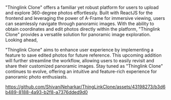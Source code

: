 "Thinglink Clone" offers a familiar yet robust platform for users to upload and explore 360-degree photos effortlessly. Built with ReactJS for the frontend and leveraging the power of A-Frame for immersive viewing, users can seamlessly navigate through panoramic images. With the ability to obtain coordinates and edit photos directly within the platform, "Thinglink Clone" provides a versatile solution for panoramic image exploration. Looking ahead,

"Thinglink Clone" aims to enhance user experience by implementing a feature to save edited photos for future reference. This upcoming addition will further streamline the workflow, allowing users to easily revisit and share their customized panoramic images. Stay tuned as "Thinglink Clone" continues to evolve, offering an intuitive and feature-rich experience for panoramic photo enthusiasts.

https://github.com/ShivaniNeharkar/ThingLinkClone/assets/43198273/b3d6b489-8188-4a93-b2f8-a7376dded9d0
